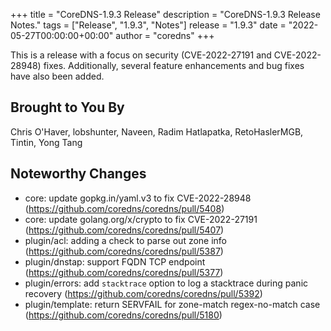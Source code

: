+++
title = "CoreDNS-1.9.3 Release"
description = "CoreDNS-1.9.3 Release Notes."
tags = ["Release", "1.9.3", "Notes"]
release = "1.9.3"
date = "2022-05-27T00:00:00+00:00"
author = "coredns"
+++

This is a release with a focus on security (CVE-2022-27191 and CVE-2022-28948) fixes. Additionally,
several feature enhancements and bug fixes have also been added.

## Brought to You By

Chris O'Haver,
lobshunter,
Naveen,
Radim Hatlapatka,
RetoHaslerMGB,
Tintin,
Yong Tang


## Noteworthy Changes

* core: update gopkg.in/yaml.v3 to fix CVE-2022-28948 (https://github.com/coredns/coredns/pull/5408)
* core: update golang.org/x/crypto to fix CVE-2022-27191 (https://github.com/coredns/coredns/pull/5407)
* plugin/acl: adding a check to parse out zone info (https://github.com/coredns/coredns/pull/5387)
* plugin/dnstap: support FQDN TCP endpoint (https://github.com/coredns/coredns/pull/5377)
* plugin/errors: add `stacktrace` option to log a stacktrace during panic recovery (https://github.com/coredns/coredns/pull/5392)
* plugin/template: return SERVFAIL for zone-match regex-no-match case (https://github.com/coredns/coredns/pull/5180)

